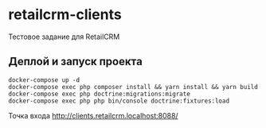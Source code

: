 # retailcrm-clients
Тестовое задание для RetailCRM

## Деплой и запуск проекта

```
docker-compose up -d
docker-compose exec php composer install && yarn install && yarn build
docker-compose exec php doctrine:migrations:migrate
docker-compose exec php php bin/console doctrine:fixtures:load
```

Точка входа http://clients.retailcrm.localhost:8088/